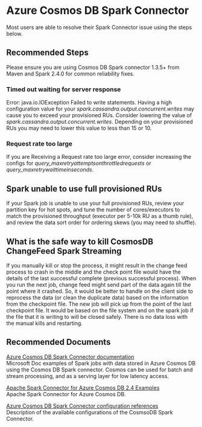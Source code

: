 <properties
	pageTitle="Cosmos DB Spark Connector"
	description="Cosmos DB Spark Connector"
	service="microsoft.documentdb"
	resource="databaseAccounts"
	authors="jimsch"
   	ms.author="bharathb, arramac"
	selfHelpType="generic"
	supportTopicIds="32636828"
	resourceTags=""
	productPesIds="15585"
	cloudEnvironments="public,fairfax,blackforest,mooncake"
	articleId="cosmosdb-sparkconnector"
	displayOrder="126"
	category="Tools and Connectors"
/>
# Azure Cosmos DB Spark Connector
Most users are able to resolve their Spark Connector issue using the steps below. 

## **Recommended Steps**
Please ensure you are using Cosmos DB Spark connector 1.3.5+ from Maven and Spark 2.4.0 for common reliability fixes.

### **Timed out waiting for server response**
Error: java.io.IOException Failed to write statements.
Having a high configuration value for your *spark.cassandra.output.concurrent.writes* may cause you to exceed your provisioned RUs.  Consider lowering the value of *spark.cassandra.output.concurrent.writes*.  Depending on your provisioned RUs you may need to lower this value to less than 15 or 10.  

### **Request rate too large**
If you are Receiving a Request rate too large error, consider increasing the configs for *query_maxretryattemptsonthrottledrequests* or *query_maxretrywaittimeinseconds*.  

## **Spark unable to use full provisioned RUs**
If your Spark job is unable to use your full provisioned RUs, review your partition key for hot spots, and tune the number of cores/executors to match the provisioned throughput (executor per 5-10k RU as a thumb rule), and review the data sort order for ordering skews (you may need to shuffle).  


## **What is the safe way to kill CosmosDB ChangeFeed Spark Streaming**
If you manually kill or stop the process, it might result in the change feed process to crash in the middle and the check point file would have the details of the last successful complete (previous successful process). When you run the next job, change feed might send part of the data again till the point where it crashed. So, it would be better to handle on the client side to reprocess the data (or clean the duplicate data) based on the information from the checkpoint file. The new job will pick up from the point of the last checkpoint file. It would be based on the file system and on the spark job if the file that it is writing to will be closed safely. There is no data loss with the manual kills and restarting. 

## **Recommended Documents**  

[Azure Cosmos DB Spark Connector documentation](https://docs.microsoft.com/azure/cosmos-db/spark-connector)
<br>Microsoft Doc examples of Spark jobs with data stored in Azure Cosmos DB using the Cosmos DB Spark connector. Cosmos can be used for batch and stream processing, and as a serving layer for low latency access.  

[Apache Spark Connector for Azure Cosmos DB 2.4 Examples](https://github.com/Azure/azure-cosmosdb-spark/tree/2.4/samples)
<br>Apache Spark Connector for Azure Cosmos DB.  

[Azure Cosmos DB Spark Connector configuration references](https://github.com/Azure/azure-cosmosdb-spark/wiki/Configuration-references)
<br>Description of the available configurations of the CosmsoDB Spark Connector.  


